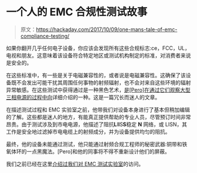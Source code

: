 # 一个人的 EMC 合规性测试故事

> 原文：<https://hackaday.com/2017/10/09/one-mans-tale-of-emc-compliance-testing/>

如果你翻开几乎任何电子设备，你应该会发现所有这些合规标志:ce，FCC，UL，电视和朋友。这意味着该设备符合特定地区或测试机构制定的标准，对消费者来说是安全的。

在这些标准中，有一些是关于电磁兼容性的，或者说是电磁兼容性。这确保了该设备既不会发出可能干扰其周围任何事物的射频辐射，也不会对来自这些环境的辐射异常敏感。在这些测试中获得通过是一种黑色艺术，[是[Pero]在通过它们观察大型三相电源的过程中向](https://helentronica.com/2017/07/23/emc-come-and-see/)详细介绍的一种。这是一篇冗长而迷人的文章。

在描述测试过程和 EMC 实验室之前，他带我们对设备本身进行了基本但稍加编辑的了解。这些都是迷人的地方，有能真正提供帮助的专业人员，尽管预订时间非常昂贵。由于测试涉及到市电电源，他描述了阻抗**L**I**I**S**S**稳定 **N** 网络，或 LISN，其工作是安全地过滤掉市电电缆上的射频成分，并为设备提供均匀的阻抗。

最终，他的设备未能通过测试，他只能通过射频合规工程师的秘密武器:铜带和铁氧体环的一点黑魔法。[Pero]和他的同事将不得不重新设计他们的屏蔽。

我们之前已经在这里[介绍过我们对 EMC 测试实验室](https://hackaday.com/2017/02/20/an-overview-of-the-dreaded-emc-tests/)的访问。